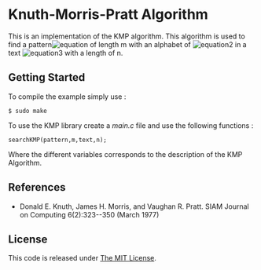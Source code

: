 Knuth-Morris-Pratt Algorithm
==============

This is an implementation of the KMP algorithm. This algorithm is used to find a pattern![equation](http://www.texify.com/img/%5Cnormalsize%5C%21P%3D%5C%7Bp_1%2Cp_2%2C...%2Cp_m%5C%7D.gif) of length m with an alphabet of ![equation2](http://www.texify.com/img/%5Cnormalsize%5C%21%5CSigma%20%3D%2026.gif) in a text ![equation3](http://www.texify.com/img/%5Cnormalsize%5C%21T%3D%5C%7Bt_1%2Ct_2%2C...%2Ct_n%5C%7D.gif) with a length of n.

Getting Started
--------------
To compile the example simply use : 

``$ sudo make``

To use the KMP library create a *main.c* file and use the following functions :

``searchKMP(pattern,m,text,n);``

Where the different variables corresponds to the description of the KMP Algorithm. 

References
------------
* Donald E. Knuth, James H. Morris, and Vaughan R. Pratt. SIAM Journal on Computing 6(2):323--350 (March 1977)


License
----------
This code is released under [The MIT License](http://opensource.org/licenses/MIT).